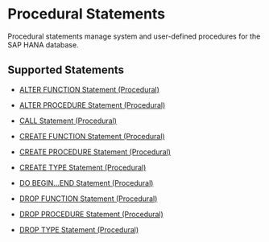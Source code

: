 <!-- loio20a64c8c75191014af7ce80b4895b2eb -->

# Procedural Statements

Procedural statements manage system and user-defined procedures for the SAP HANA database.



## Supported Statements

-   [ALTER FUNCTION Statement \(Procedural\)](alter-function-statement-procedural-1102d57.md)

-   [ALTER PROCEDURE Statement \(Procedural\)](alter-procedure-statement-procedural-20d0328.md)

-   [CALL Statement \(Procedural\)](call-statement-procedural-20d364c.md)

-   [CREATE FUNCTION Statement \(Procedural\)](create-function-statement-procedural-20d42e7.md)

-   [CREATE PROCEDURE Statement \(Procedural\)](create-procedure-statement-procedural-20d4674.md)

-   [CREATE TYPE Statement \(Procedural\)](create-type-statement-procedural-20d5c1e.md)

-   [DO BEGIN...END Statement \(Procedural\)](do-begin-end-statement-procedural-5210385.md)

-   [DROP FUNCTION Statement \(Procedural\)](drop-function-statement-procedural-20d6852.md)

-   [DROP PROCEDURE Statement \(Procedural\)](drop-procedure-statement-procedural-20d7165.md)

-   [DROP TYPE Statement \(Procedural\)](drop-type-statement-procedural-20d83be.md)



